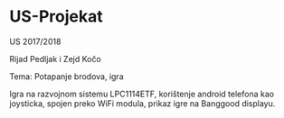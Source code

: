 # US-Projekat
US 2017/2018

Rijad Pedljak i Zejd Kočo

Tema: Potapanje brodova, igra

Igra na razvojnom sistemu LPC1114ETF, korištenje android telefona kao joysticka, spojen preko WiFi modula, prikaz igre na Banggood displayu.
